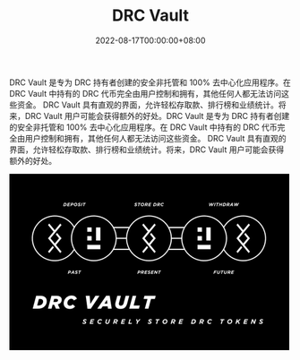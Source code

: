 ﻿---
title: "DRC Vault"
description: "DRC Vault 是一个安全的非托管和 100% 去中心化的应用程序，专为 DRC 持有者创建，以安全地存储他们的 DRC 代币。"
date: 2022-08-17T00:00:00+08:00
lastmod: 2022-08-17T00:00:00+08:00
draft: false
authors: ["boogArno"]
featuredImage: "drc-vault.png"
tags: ["DeFi","DRC Vault"]
categories: ["nfts"]
nfts: ["DeFi"]
blockchain: "ETH"
website: "https://drcglobal.org/"
twitter: "https://twitter.com/DRCToken"
discord: "https://discord.gg/qDwAauW"
telegram: "https://t.me/DigitalReserveCurrency"
github: "https://github.com/digitalreserve"
youtube: "https://www.youtube.com/channel/UCXkqt2I6CYex3M74ojxgRmg"
twitch: ""
facebook: ""
instagram: ""
reddit: "https://www.reddit.com/r/DRCToken/"
medium: "https://medium.com/@digitalreservecurrency"
steam: ""
gitbook: ""
googleplay: ""
appstore: ""
status: "Live"
weight: 
lightgallery: true
toc: true
pinned: false
recommend: false
recommend1: false
---
DRC Vault 是专为 DRC 持有者创建的安全非托管和 100% 去中心化应用程序。在 DRC Vault 中持有的 DRC 代币完全由用户控制和拥有，其他任何人都无法访问这些资金。
DRC Vault 具有直观的界面，允许轻松存取款、排行榜和业绩统计。将来，DRC Vault 用户可能会获得额外的好处。DRC Vault 是专为 DRC 持有者创建的安全非托管和 100% 去中心化应用程序。在 DRC Vault 中持有的 DRC 代币完全由用户控制和拥有，其他任何人都无法访问这些资金。
DRC Vault 具有直观的界面，允许轻松存取款、排行榜和业绩统计。将来，DRC Vault 用户可能会获得额外的好处。

![drcvault-dapp-defi-ethereum-image1-500x315_54008b2e7d4bf871116b445fc7716777](drcvault-dapp-defi-ethereum-image1-500x315_54008b2e7d4bf871116b445fc7716777.png)

